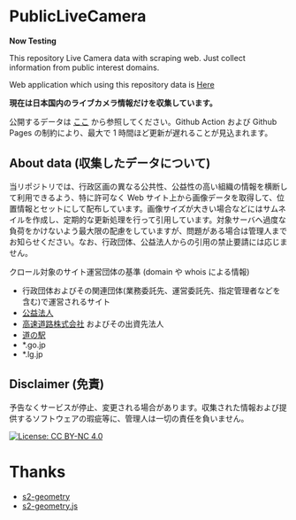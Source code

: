 # PublicLiveCamera

**Now Testing**

This repository Live Camera data with scraping web. Just collect information from public interest domains.

Web application which using this repository data is [Here](https://github.mhayashi1120.net/LiveCamera/)

**現在は日本国内のライブカメラ情報だけを収集しています。**

公開するデータは [ここ](https://github.mhayashi1120.net/PublicLiveCamera/version.json) から参照してください。Github Action および Github Pages の制約により、最大で 1 時間ほど更新が遅れることが見込まれます。

## About data (収集したデータについて)

当リポジトリでは、行政区画の異なる公共性、公益性の高い組織の情報を横断して利用できるよう、特に許可なく Web サイト上から画像データを取得して、位置情報とセットにして配布しています。画像サイズが大きい場合などにはサムネイルを作成し、定期的な更新処理を行って引用しています。対象サーバへ過度な負荷をかけないよう最大限の配慮をしていますが、問題がある場合は管理人までお知らせください。なお、行政団体、公益法人からの引用の禁止要請には応じません。

クロール対象のサイト運営団体の基準 (domain や whois による情報)

- 行政団体およびその関連団体(業務委託先、運営委託先、指定管理者などを含む)で運営されるサイト
- [公益法人](https://ja.wikipedia.org/wiki/%E5%85%AC%E7%9B%8A%E6%B3%95%E4%BA%BA)
- [高速道路株式会社](https://ja.wikipedia.org/wiki/%E9%AB%98%E9%80%9F%E9%81%93%E8%B7%AF%E6%A0%AA%E5%BC%8F%E4%BC%9A%E7%A4%BE%E6%B3%95) およびその出資先法人
- [道の駅](https://ja.wikipedia.org/wiki/%E9%81%93%E3%81%AE%E9%A7%85)
- *.go.jp
- *.lg.jp

## Disclaimer (免責)

予告なくサービスが停止、変更される場合があります。収集された情報および提供するソフトウェアの瑕疵等に、管理人は一切の責任を負いません。

[![License: CC BY-NC 4.0](https://licensebuttons.net/l/by-nc/4.0/80x15.png)](https://creativecommons.org/licenses/by-nc/4.0/)

# Thanks

- [s2-geometry](https://s2geometry.io/)
- [s2-geometry.js](https://github.com/hunterjm/s2-geometry.js/)

